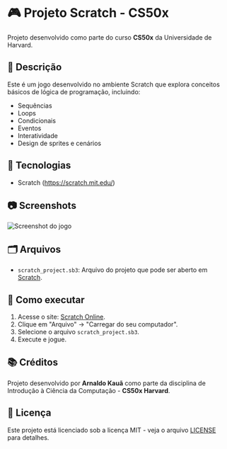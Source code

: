 # 🎮 Projeto Scratch - CS50x

Projeto desenvolvido como parte do curso **CS50x** da Universidade de Harvard.

## 📜 Descrição
Este é um jogo desenvolvido no ambiente Scratch que explora conceitos básicos de lógica de programação, incluindo:

- Sequências
- Loops
- Condicionais
- Eventos
- Interatividade
- Design de sprites e cenários

## 🚀 Tecnologias
- Scratch (https://scratch.mit.edu/)

## 📷 Screenshots
![Screenshot do jogo](./images/screenshot.png)

## 🗂️ Arquivos
- `scratch_project.sb3`: Arquivo do projeto que pode ser aberto em [Scratch](https://scratch.mit.edu/projects/editor/).

## 🏁 Como executar
1. Acesse o site: [Scratch Online](https://scratch.mit.edu/projects/editor/).
2. Clique em "Arquivo" → "Carregar do seu computador".
3. Selecione o arquivo `scratch_project.sb3`.
4. Execute e jogue.

## 📚 Créditos
Projeto desenvolvido por **Arnaldo Kauã** como parte da disciplina de Introdução à Ciência da Computação - **CS50x Harvard**.

## 📝 Licença
Este projeto está licenciado sob a licença MIT - veja o arquivo [LICENSE](LICENSE) para detalhes.
